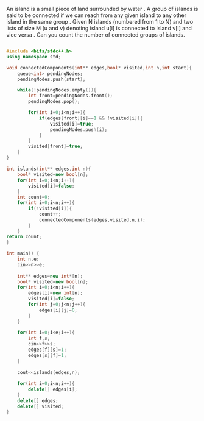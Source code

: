 An island is a small piece of land surrounded by water .
A group of islands is said to be connected if we can reach from any given island to any other island in the same group .
Given N islands (numbered from 1 to N) and two lists of size M (u and v) denoting island u[i] is connected to island v[i] and vice versa . 
Can you count the number of connected groups of islands.

```cpp

#include <bits/stdc++.h>
using namespace std;

void connectedComponents(int** edges,bool* visited,int n,int start){
    queue<int> pendingNodes;
    pendingNodes.push(start);

    while(!pendingNodes.empty()){
        int front=pendingNodes.front();
        pendingNodes.pop();

        for(int i=0;i<n;i++){
            if(edges[front][i]==1 && !visited[i]){
                visited[i]=true;
                pendingNodes.push(i);
            }
        }
        visited[front]=true;
    }
}

int islands(int** edges,int n){
    bool* visited=new bool[n];
    for(int i=0;i<n;i++){
        visited[i]=false;
    }
    int count=0;
    for(int i=0;i<n;i++){
        if(!visited[i]){
            count++;
            connectedComponents(edges,visited,n,i);
        }
    }
return count;
}

int main() {
    int n,e;
    cin>>n>>e;
    
    int** edges=new int*[n];
    bool* visited=new bool[n];
    for(int i=0;i<n;i++){
        edges[i]=new int[n];
        visited[i]=false;
        for(int j=0;j<n;j++){
            edges[i][j]=0;
        }
    }
    
    for(int i=0;i<e;i++){
        int f,s;
        cin>>f>>s;
        edges[f][s]=1;
        edges[s][f]=1;
    }
    
    cout<<islands(edges,n);
    
    for(int i=0;i<n;i++){
        delete[] edges[i];
    }
    delete[] edges;
    delete[] visited;    
}

```
